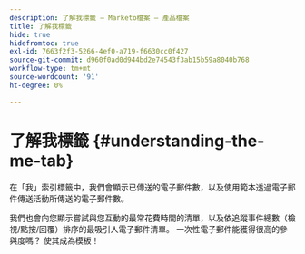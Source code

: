 ```yaml
---
description: 了解我標籤 — Marketo檔案 — 產品檔案
title: 了解我標籤
hide: true
hidefromtoc: true
exl-id: 7663f2f3-5266-4ef0-a719-f6630cc0f427
source-git-commit: d960f0ad0d944bd2e74543f3ab15b59a8040b768
workflow-type: tm+mt
source-wordcount: '91'
ht-degree: 0%

---
```


# 了解我標籤 {#understanding-the-me-tab}

在「我」索引標籤中，我們會顯示已傳送的電子郵件數，以及使用範本透過電子郵件傳送活動所傳送的電子郵件數。

我們也會向您顯示嘗試與您互動的最常花費時間的清單，以及依追蹤事件總數（檢視/點按/回覆）排序的最吸引人電子郵件清單。 一次性電子郵件能獲得很高的參與度嗎？ 使其成為模板！
